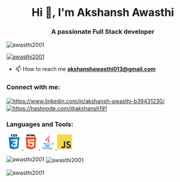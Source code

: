 <h1 align="center">Hi 👋, I'm Akshansh Awasthi</h1>
<h3 align="center">A passionate Full Stack developer</h3>

<p align="left"> <img src="https://komarev.com/ghpvc/?username=awasthi2001&label=Profile%20views&color=0e75b6&style=flat" alt="awasthi2001" /> </p>

<p align="left"> <a href="https://github.com/ryo-ma/github-profile-trophy"><img src="https://github-profile-trophy.vercel.app/?username=awasthi2001" alt="awasthi2001" /></a> </p>

- 📫 How to reach me **akshanshawasthi013@gmail.com**

<h3 align="left">Connect with me:</h3>
<p align="left">
<a href="https://linkedin.com/in/https://www.linkedin.com/in/akshansh-awasthi-b39431230/" target="blank"><img align="center" src="https://raw.githubusercontent.com/rahuldkjain/github-profile-readme-generator/master/src/images/icons/Social/linked-in-alt.svg" alt="https://www.linkedin.com/in/akshansh-awasthi-b39431230/" height="30" width="40" /></a>
<a href="https://hashnode.com/https://hashnode.com/@akshansh191" target="blank"><img align="center" src="https://raw.githubusercontent.com/rahuldkjain/github-profile-readme-generator/master/src/images/icons/Social/hashnode.svg" alt="https://hashnode.com/@akshansh191" height="30" width="40" /></a>
</p>

<h3 align="left">Languages and Tools:</h3>
<p align="left"> <a href="https://www.w3schools.com/css/" target="_blank" rel="noreferrer"> <img src="https://raw.githubusercontent.com/devicons/devicon/master/icons/css3/css3-original-wordmark.svg" alt="css3" width="40" height="40"/> </a> <a href="https://www.w3.org/html/" target="_blank" rel="noreferrer"> <img src="https://raw.githubusercontent.com/devicons/devicon/master/icons/html5/html5-original-wordmark.svg" alt="html5" width="40" height="40"/> </a> <a href="https://www.java.com" target="_blank" rel="noreferrer"> <img src="https://raw.githubusercontent.com/devicons/devicon/master/icons/java/java-original.svg" alt="java" width="40" height="40"/> </a> <a href="https://developer.mozilla.org/en-US/docs/Web/JavaScript" target="_blank" rel="noreferrer"> <img src="https://raw.githubusercontent.com/devicons/devicon/master/icons/javascript/javascript-original.svg" alt="javascript" width="40" height="40"/> </a> </p>

<p><img align="left" src="https://github-readme-stats.vercel.app/api/top-langs?username=awasthi2001&show_icons=true&locale=en&layout=compact" alt="awasthi2001" /></p>

<p>&nbsp;<img align="center" src="https://github-readme-stats.vercel.app/api?username=awasthi2001&show_icons=true&locale=en" alt="awasthi2001" /></p>

<p><img align="center" src="https://github-readme-streak-stats.herokuapp.com/?user=awasthi2001&" alt="awasthi2001" /></p>
